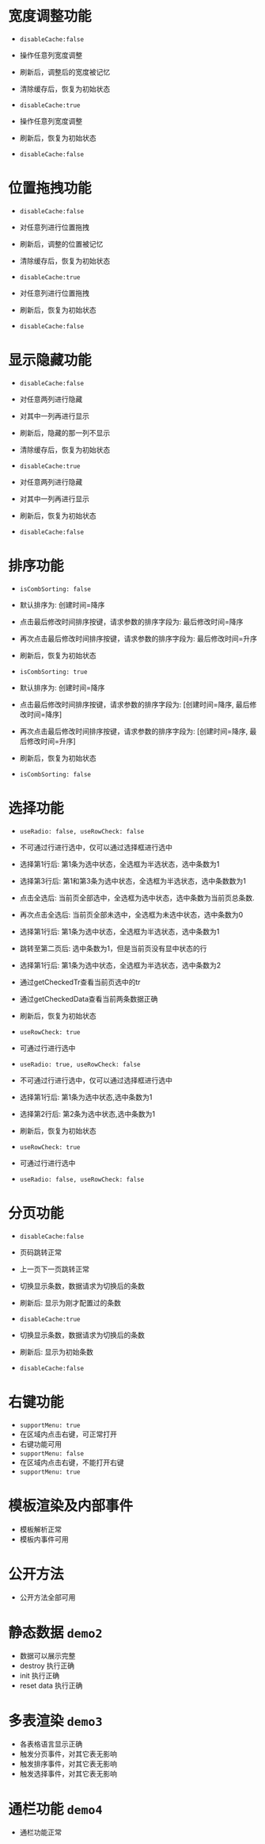 # 宽度调整功能
- `disableCache:false`
- 操作任意列宽度调整
- 刷新后，调整后的宽度被记忆
- 清除缓存后，恢复为初始状态

- `disableCache:true`
- 操作任意列宽度调整
- 刷新后，恢复为初始状态
- `disableCache:false`

# 位置拖拽功能
- `disableCache:false`
- 对任意列进行位置拖拽
- 刷新后，调整的位置被记忆
- 清除缓存后，恢复为初始状态

- `disableCache:true`
- 对任意列进行位置拖拽
- 刷新后，恢复为初始状态
- `disableCache:false`

# 显示隐藏功能
- `disableCache:false`
- 对任意两列进行隐藏
- 对其中一列再进行显示
- 刷新后，隐藏的那一列不显示
- 清除缓存后，恢复为初始状态

- `disableCache:true`
- 对任意两列进行隐藏
- 对其中一列再进行显示
- 刷新后，恢复为初始状态
- `disableCache:false`

# 排序功能
- `isCombSorting: false`
- 默认排序为: 创建时间=降序
- 点击最后修改时间排序按键，请求参数的排序字段为: 最后修改时间=降序
- 再次点击最后修改时间排序按键，请求参数的排序字段为: 最后修改时间=升序
- 刷新后，恢复为初始状态

- `isCombSorting: true`
- 默认排序为: 创建时间=降序
- 点击最后修改时间排序按键，请求参数的排序字段为: [创建时间=降序, 最后修改时间=降序]
- 再次点击最后修改时间排序按键，请求参数的排序字段为: [创建时间=降序, 最后修改时间=升序]
- 刷新后，恢复为初始状态
- `isCombSorting: false`

# 选择功能
- `useRadio: false, useRowCheck: false`
- 不可通过行进行选中，仅可以通过选择框进行选中
- 选择第1行后: 第1条为选中状态，全选框为半选状态，选中条数为1
- 选择第3行后: 第1和第3条为选中状态，全选框为半选状态，选中条数数为1
- 点击全选后: 当前页全部选中，全选框为选中状态，选中条数为当前页总条数.
- 再次点击全选后: 当前页全部未选中，全选框为未选中状态，选中条数为0
- 选择第1行后: 第1条为选中状态，全选框为半选状态，选中条数为1
- 跳转至第二页后: 选中条数为1，但是当前页没有显中状态的行
- 选择第1行后: 第1条为选中状态，全选框为半选状态，选中条数为2
- 通过getCheckedTr查看当前页选中的tr
- 通过getCheckedData查看当前两条数据正确
- 刷新后，恢复为初始状态

- `useRowCheck: true`
- 可通过行进行选中

- `useRadio: true, useRowCheck: false`
- 不可通过行进行选中，仅可以通过选择框进行选中
- 选择第1行后: 第1条为选中状态,选中条数为1
- 选择第2行后: 第2条为选中状态,选中条数为1
- 刷新后，恢复为初始状态

- `useRowCheck: true`
- 可通过行进行选中
- `useRadio: false, useRowCheck: false`

# 分页功能
- `disableCache:false`
- 页码跳转正常
- 上一页下一页跳转正常
- 切换显示条数，数据请求为切换后的条数
- 刷新后: 显示为刚才配置过的条数

- `disableCache:true`
- 切换显示条数，数据请求为切换后的条数
- 刷新后: 显示为初始条数
- `disableCache:false`

# 右键功能
- `supportMenu: true`
- 在区域内点击右键，可正常打开
- 右键功能可用
- `supportMenu: false`
- 在区域内点击右键，不能打开右键
- `supportMenu: true`

# 模板渲染及内部事件
- 模板解析正常
- 模板内事件可用

# 公开方法
- 公开方法全部可用

# 静态数据 `demo2`
- 数据可以展示完整
- destroy 执行正确
- init 执行正确
- reset data 执行正确

# 多表渲染 `demo3`
- 各表格语言显示正确
- 触发分页事件，对其它表无影响
- 触发排序事件，对其它表无影响
- 触发选择事件，对其它表无影响

# 通栏功能 `demo4`
- 通栏功能正常

